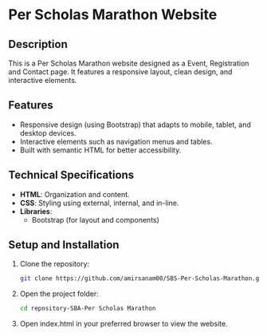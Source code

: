 # Per Scholas Marathon Website
## Description
This is a Per Scholas Marathon website designed as a Event, Registration and Contact page. It features a responsive layout, clean design, and interactive elements.
## Features
- Responsive design (using Bootstrap) that adapts to mobile, tablet, and desktop devices.
- Interactive elements such as navigation menus and tables.
- Built with semantic HTML for better accessibility.
## Technical Specifications
- **HTML**: Organization and content.
- **CSS**: Styling using external, internal, and in-line.
- **Libraries**: 
  - Bootstrap (for layout and components)

## Setup and Installation
1. Clone the repository:
   ```bash
   git clone https://github.com/amirsanam00/SBS-Per-Scholas-Marathon.git
   ```
2. Open the project folder:
    ```bash
    cd repository-SBA-Per Scholas Marathon
3. Open index.html in your preferred browser to view the website.
